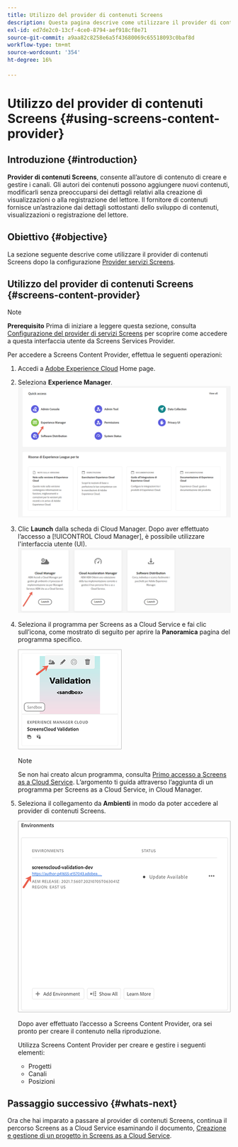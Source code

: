 ```yaml
---
title: Utilizzo del provider di contenuti Screens
description: Questa pagina descrive come utilizzare il provider di contenuti Screens per la creazione di contenuti.
exl-id: ed7de2c0-13cf-4ce0-8794-aef918cf8e71
source-git-commit: a9aa82c8258e6a5f43680069c65518093c0baf8d
workflow-type: tm+mt
source-wordcount: '354'
ht-degree: 16%

---
```


# Utilizzo del provider di contenuti Screens {#using-screens-content-provider}

## Introduzione {#introduction}

**Provider di contenuti Screens**, consente all’autore di contenuto di creare e gestire i canali. Gli autori dei contenuti possono aggiungere nuovi contenuti, modificarli senza preoccuparsi dei dettagli relativi alla creazione di visualizzazioni o alla registrazione del lettore. Il fornitore di contenuti fornisce un’astrazione dai dettagli sottostanti dello sviluppo di contenuti, visualizzazioni o registrazione del lettore.

## Obiettivo {#objective}

La sezione seguente descrive come utilizzare il provider di contenuti Screens dopo la configurazione [Provider servizi Screens](https://experienceleague.adobe.com/docs/experience-manager-cloud-service/content/screens-as-cloud-service/configure-screens-cloud/navigating-to-screens-services-provider.html?lang=en).

## Utilizzo del provider di contenuti Screens {#screens-content-provider}

>[!NOTE]
>**Prerequisito**
>Prima di iniziare a leggere questa sezione, consulta [Configurazione del provider di servizi Screens](https://experienceleague.adobe.com/docs/experience-manager-cloud-service/content/screens-as-cloud-service/configure-screens-cloud/navigating-to-screens-services-provider.html?lang=en) per scoprire come accedere a questa interfaccia utente da Screens Services Provider.

Per accedere a Screens Content Provider, effettua le seguenti operazioni:

1. Accedi a [Adobe Experience Cloud](https://experience.adobe.com) Home page.

1. Seleziona **Experience Manager**.
   ![](/help/implementing/cloud-manager/getting-access-to-aem-in-cloud/assets/landing-page1.png)

1. Clic **Launch** dalla scheda di Cloud Manager. Dopo aver effettuato l’accesso a [!UICONTROL Cloud Manager], è possibile utilizzare l&#39;interfaccia utente (UI).
   ![](/help/implementing/cloud-manager/getting-access-to-aem-in-cloud/assets/landing-page2.png)

1. Seleziona il programma per Screens as a Cloud Service e fai clic sull’icona, come mostrato di seguito per aprire la **Panoramica** pagina del programma specifico.

   ![](/help/screens-cloud/assets/configure/screens-cp-1.png)

   >[!NOTE]
   >Se non hai creato alcun programma, consulta [Primo accesso a Screens as a Cloud Service](https://experienceleague.adobe.com/docs/experience-manager-cloud-service/content/screens-as-cloud-service/onboarding-screens-cloud/first-time-login-screens-cloud.html?lang=en). L’argomento ti guida attraverso l’aggiunta di un programma per Screens as a Cloud Service, in Cloud Manager.

1. Seleziona il collegamento da **Ambienti** in modo da poter accedere al provider di contenuti Screens.

   ![](/help/screens-cloud/assets/configure/screens-cp-2.png)

   Dopo aver effettuato l’accesso a Screens Content Provider, ora sei pronto per creare il contenuto nella riproduzione.

   Utilizza Screens Content Provider per creare e gestire i seguenti elementi:

   * Progetti
   * Canali
   * Posizioni

## Passaggio successivo {#whats-next}

Ora che hai imparato a passare al provider di contenuti Screens, continua il percorso Screens as a Cloud Service esaminando il documento, [Creazione e gestione di un progetto in Screens as a Cloud Service](https://experienceleague.adobe.com/docs/experience-manager-cloud-service/content/screens-as-cloud-service/create-content/creating-projects-screens-cloud.html?lang=en).
